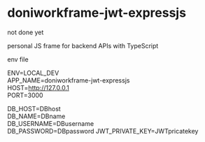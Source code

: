 # doniworkframe-jwt-expressjs
not done yet

personal JS frame for backend APIs with TypeScript


env file

ENV=LOCAL_DEV	
APP_NAME=doniworkframe-jwt-expressjs	
HOST=http://127.0.0.1	
PORT=3000	

DB_HOST=DBhost	
DB_NAME=DBname	
DB_USERNAME=DBusername	
DB_PASSWORD=DBpassword
JWT_PRIVATE_KEY=JWTpricatekey
